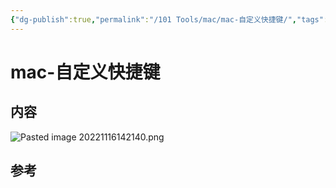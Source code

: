 ```yaml
---
{"dg-publish":true,"permalink":"/101 Tools/mac/mac-自定义快捷键/","tags":["mac"],"noteIcon":"2","created":"2022-11-16T14:19:58+08:00","updated":"2024-02-01T13:14:57+08:00"}
---
```



# mac-自定义快捷键

## 内容

![Pasted image 20221116142140.png](/img/user/attachs/Pasted%20image%2020221116142140.png)

## 参考